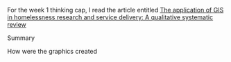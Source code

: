 For the week 1 thinking cap, I read the article entitled [The application of GIS in homelessness research and service delivery: A qualitative systematic review](https://doi.org/10.1016/j.healthplace.2022.102776)
<br/>

Summary

How were the graphics created
